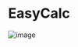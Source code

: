 # EasyCalc

![image](https://github.com/Muskan-Thakur/EasyCalc/assets/106293646/52c44cd9-2a1b-4da8-b5cf-444b473cf659)
